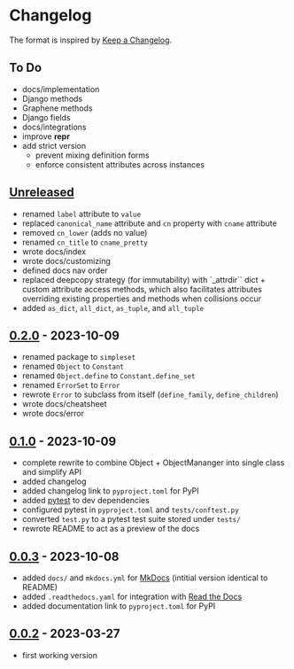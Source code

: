 # Changelog

The format is inspired by [Keep a Changelog](https://keepachangelog.com/en/1.1.0/).

## To Do

- docs/implementation
- Django methods
- Graphene methods
- Django fields
- docs/integrations
- improve __repr__
- add strict version
    - prevent mixing definition forms
    - enforce consistent attributes across instances

## [Unreleased]

- renamed `label` attribute to `value`
- replaced `canonical_name` attribute and `cn` property with `cname` attribute
- removed `cn_lower` (adds no value)
- renamed `cn_title` to `cname_pretty`
- wrote docs/index
- wrote docs/customizing
- defined docs nav order
- replaced deepcopy strategy (for immutability) with `_attrdir`` dict + custom attribute access methods, which also facilitates attributes overriding existing properties and methods when collisions occur
- added `as_dict`, `all_dict`, `as_tuple`, and `all_tuple`

## [0.2.0] - 2023-10-09

- renamed package to `simpleset`
- renamed `Object` to `Constant`
- renamed `Object.define` to `Constant.define_set`
- renamed `ErrorSet` to `Error`
- rewrote `Error` to subclass from itself (`define_family`, `define_children`)
- wrote docs/cheatsheet
- wrote docs/error

## [0.1.0] - 2023-10-09

- complete rewrite to combine Object + ObjectMananger into single class and simplify API
- added changelog
- added changelog link to `pyproject.toml` for PyPI
- added [pytest](https://pypi.org/project/pytest/) to dev dependencies
- configured pytest in `pyproject.toml` and `tests/conftest.py`
- converted `test.py` to a pytest test suite stored under `tests/`
- rewrote README to act as a preview of the docs

## [0.0.3] - 2023-10-08

- added `docs/` and `mkdocs.yml` for [MkDocs](https://mkdocs.org/) (intitial version identical to README)
- added `.readthedocs.yaml` for integration with [Read the Docs](https://readthedocs.org/)
- added documentation link to `pyproject.toml` for PyPI

## [0.0.2] - 2023-03-27

- first working version

[unreleased]: https://github.com/odigity/simpleset/compare/v0.2.0...HEAD
[0.2.0]: https://github.com/odigity/simpleset/compare/v0.1.0...v0.2.0
[0.1.0]: https://github.com/odigity/simpleset/compare/v0.0.3...v0.1.0
[0.0.3]: https://github.com/odigity/simpleset/compare/v0.0.2...v0.0.3
[0.0.2]: https://github.com/odigity/simpleset/releases/tag/v0.0.2
